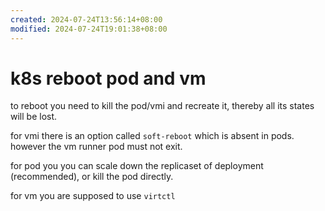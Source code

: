 ```yaml
---
created: 2024-07-24T13:56:14+08:00
modified: 2024-07-24T19:01:38+08:00
---
```


# k8s reboot pod and vm

to reboot you need to kill the pod/vmi and recreate it, thereby all its states will be lost.

for vmi there is an option called `soft-reboot` which is absent in pods. however the vm runner pod must not exit.

for pod you you can scale down the replicaset of deployment (recommended), or kill the pod directly.

for vm you are supposed to use `virtctl`

